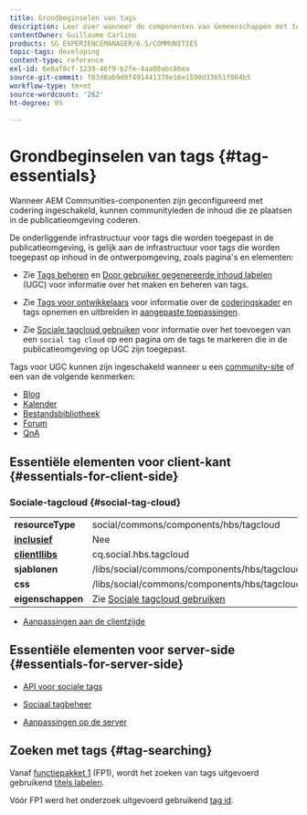 ```yaml
---
title: Grondbeginselen van tags
description: Leer over wanneer de componenten van Gemeenschappen met toegelaten etiketteren worden gevormd, kunnen de communautaire leden inhoud etiketteren die zij in publicatiemilieu posten.
contentOwner: Guillaume Carlino
products: SG_EXPERIENCEMANAGER/6.5/COMMUNITIES
topic-tags: developing
content-type: reference
exl-id: 6e8af8cf-1239-46f9-b2fe-4aa80abc86ea
source-git-commit: f03d0ab9d0f491441378e16e1590d33651f064b5
workflow-type: tm+mt
source-wordcount: '262'
ht-degree: 0%

---
```


# Grondbeginselen van tags {#tag-essentials}

Wanneer AEM Communities-componenten zijn geconfigureerd met codering ingeschakeld, kunnen communityleden de inhoud die ze plaatsen in de publicatieomgeving coderen.

De onderliggende infrastructuur voor tags die worden toegepast in de publicatieomgeving, is gelijk aan de infrastructuur voor tags die worden toegepast op inhoud in de ontwerpomgeving, zoals pagina&#39;s en elementen:

* Zie [Tags beheren](../../help/sites-administering/tags.md) en [Door gebruiker gegenereerde inhoud labelen](tag-ugc.md) (UGC) voor informatie over het maken en beheren van tags.

* Zie [Tags voor ontwikkelaars](../../help/sites-developing/tags.md) voor informatie over de [coderingskader](../../help/sites-developing/framework.md) en tags opnemen en uitbreiden in [aangepaste toepassingen](../../help/sites-developing/building.md).

* Zie [Sociale tagcloud gebruiken](tagcloud.md) voor informatie over het toevoegen van een `social tag cloud` op een pagina om de tags te markeren die in de publicatieomgeving op UGC zijn toegepast.

Tags voor UGC kunnen zijn ingeschakeld wanneer u een [community-site](sites-console.md#tagging) of een van de volgende kenmerken:

* [Blog](blog-feature.md)
* [Kalender](calendar.md)
* [Bestandsbibliotheek](file-library.md)
* [Forum](forum.md)
* [QnA](working-with-qna.md)

## Essentiële elementen voor client-kant {#essentials-for-client-side}

### Sociale-tagcloud {#social-tag-cloud}

<table>
 <tbody>
  <tr>
   <td> <strong>resourceType</strong></td>
   <td>social/commons/components/hbs/tagcloud</td>
  </tr>
  <tr>
   <td> <a href="scf.md#add-or-include-a-communities-component"><strong>inclusief</strong></a></td>
   <td>Nee</td>
  </tr>
  <tr>
   <td> <a href="clientlibs.md"><strong>clientllibs</strong></a></td>
   <td>cq.social.hbs.tagcloud</td>
  </tr>
  <tr>
   <td> <strong>sjablonen</strong></td>
   <td> /libs/social/commons/components/hbs/tagcloud/tagcloud.hbs<br /> </td>
  </tr>
  <tr>
   <td> <strong>css</strong></td>
   <td> /libs/social/commons/components/hbs/tagcloud/clientlibs/tagcloud.css</td>
  </tr>
  <tr>
   <td><strong>eigenschappen</strong></td>
   <td>Zie <a href="tagcloud.md">Sociale tagcloud gebruiken</a></td>
  </tr>
 </tbody>
</table>

* [Aanpassingen aan de clientzijde](client-customize.md)

## Essentiële elementen voor server-side {#essentials-for-server-side}

* [API voor sociale tags](https://developer.adobe.com/experience-manager/reference-materials/6-5/javadoc/com/adobe/cq/social/commons/tagcloud/api/package-summary.html)

* [Sociaal tagbeheer](https://developer.adobe.com/experience-manager/reference-materials/6-5/javadoc/com/adobe/cq/social/commons/tagging/package-summary.html)

* [Aanpassingen op de server](server-customize.md)

## Zoeken met tags {#tag-searching}

Vanaf [functiepakket 1](deploy-communities.md#latestfeaturepack) (FP1), wordt het zoeken van tags uitgevoerd gebruikend [titels labelen](../../help/sites-developing/framework.md#tag-characteristics).

Vóór FP1 werd het onderzoek uitgevoerd gebruikend [tag id](../../help/sites-developing/framework.md#tagid).
